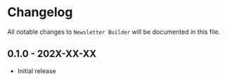 # Changelog

All notable changes to `Newsletter Builder` will be documented in this file.

## 0.1.0 - 202X-XX-XX

- Initial release
